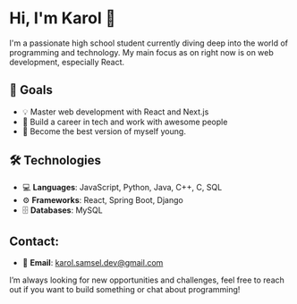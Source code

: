# Hi, I'm Karol 👋

I'm a passionate high school student currently diving deep into the world of programming and technology. My main focus as on right now is on web development, especially React.

## 🚀 Goals
- 💡 Master web development with React and Next.js
- 💼 Build a career in tech and work with awesome people
- 💪 Become the best version of myself young.

## 🛠️ Technologies
- 💻 **Languages**: JavaScript, Python, Java, C++, C, SQL
- ⚙️ **Frameworks**: React, Spring Boot, Django
- 🗄️ **Databases**: MySQL


## Contact:
- 💌 **Email**: [karol.samsel.dev@gmail.com](mailto:karol.samsel.dev@gmail.com)

I’m always looking for new opportunities and challenges, feel free to reach out if you want to build something or chat about programming!






